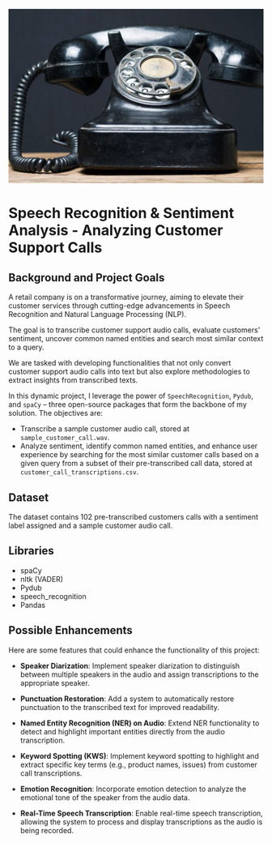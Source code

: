 <p><img alt="Phone Call" src="./customer_support_icon.jpg">


# Speech Recognition & Sentiment Analysis - Analyzing Customer Support Calls

## Background and Project Goals

A retail company is on a transformative journey, aiming to elevate their customer services through cutting-edge advancements in Speech Recognition and Natural Language Processing (NLP).

The goal is to transcribe customer support audio calls, evaluate customers' sentiment, uncover common named entities and search most similar context to a query.

We are tasked with developing functionalities that not only convert customer support audio calls into text but also explore methodologies to extract insights from transcribed texts.

In this dynamic project, I leverage the power of `SpeechRecognition`, `Pydub`, and `spaCy` – three open-source packages that form the backbone of my solution. The objectives are:
  - Transcribe a sample customer audio call, stored at `sample_customer_call.wav`.
  - Analyze sentiment, identify common named entities, and enhance user experience by searching for the most similar customer calls based on a given query from a subset of their pre-transcribed call data, stored at `customer_call_transcriptions.csv`.


## Dataset

The dataset contains 102 pre-transcribed customers calls with a sentiment label assigned and a sample customer audio call.


## Libraries

- spaCy
- nltk (VADER)
- Pydub
- speech_recognition
- Pandas

## Possible Enhancements

Here are some features that could enhance the functionality of this project:

- **Speaker Diarization**: Implement speaker diarization to distinguish between multiple speakers in the audio and assign transcriptions to the appropriate speaker.
  
- **Punctuation Restoration**: Add a system to automatically restore punctuation to the transcribed text for improved readability.

- **Named Entity Recognition (NER) on Audio**: Extend NER functionality to detect and highlight important entities directly from the audio transcription.

- **Keyword Spotting (KWS)**: Implement keyword spotting to highlight and extract specific key terms (e.g., product names, issues) from customer call transcriptions.

- **Emotion Recognition**: Incorporate emotion detection to analyze the emotional tone of the speaker from the audio data.

- **Real-Time Speech Transcription**: Enable real-time speech transcription, allowing the system to process and display transcriptions as the audio is being recorded.